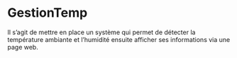# GestionTemp
Il s’agit de mettre en place un système qui permet de détecter la température ambiante et l’humidité ensuite afficher ses informations via une page web.
